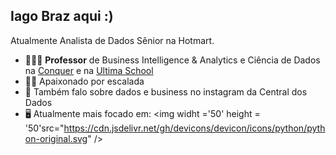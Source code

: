## Iago Braz aqui :)
Atualmente Analista de Dados Sênior na Hotmart.

- 👨🏻‍💻 **Professor** de Business Intelligence & Analytics e Ciência de Dados na [Conquer](https://escolaconquer.com.br/pos-graduacao/business-intelligence-e-analytics) e na [Ultima School](https://ultima.school/)
- 🧗🏼 Apaixonado por escalada
- 📸 Também falo sobre dados e business no instagram da Central dos Dados
- 🖥️ Atualmente mais focado em:
<img widht ='50' height = '50'src="https://cdn.jsdelivr.net/gh/devicons/devicon/icons/python/python-original.svg" />

               
               


<!--
**IagohBraz/IagohBraz** is a ✨ _special_ ✨ repository because its `README.md` (this file) appears on your GitHub profile.

Here are some ideas to get you started:

- 🔭 I’m currently working on ...
- 🌱 I’m currently learning ...
- 👯 I’m looking to collaborate on ...
- 🤔 I’m looking for help with ...
- 💬 Ask me about ...
- 📫 How to reach me: ...
- 😄 Pronouns: ...
- ⚡ Fun fact: ...
-->
